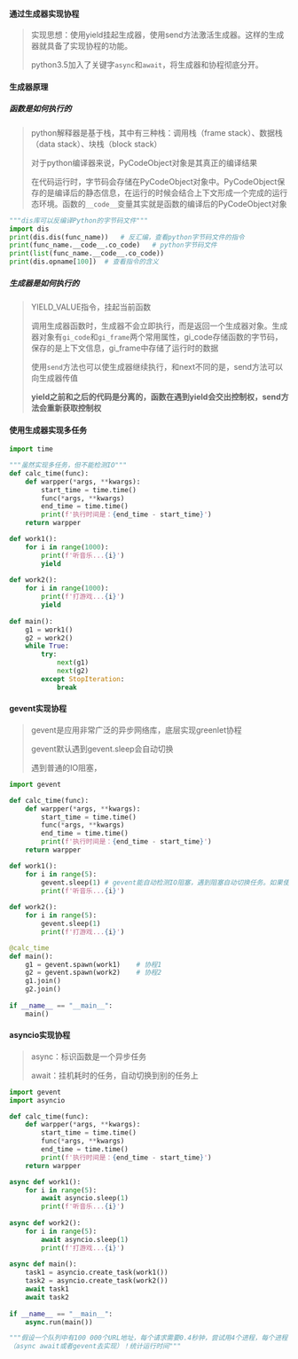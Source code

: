 #### 通过生成器实现协程

> 实现思想：使用yield挂起生成器，使用send方法激活生成器。这样的生成器就具备了实现协程的功能。
>
> python3.5加入了关键字`async`和`await`，将生成器和协程彻底分开。

#### 生成器原理

##### 函数是如何执行的

> python解释器是基于栈，其中有三种栈：调用栈（frame stack）、数据栈（data stack）、块栈（block stack）
>
> 对于python编译器来说，PyCodeObject对象是其真正的编译结果
>
> 在代码运行时，字节码会存储在PyCodeObject对象中。PyCodeObject保存的是编译后的静态信息，在运行的时候会结合上下文形成一个完成的运行态环境。函数的`__code__`变量其实就是函数的编译后的PyCodeObject对象

```python
"""dis库可以反编译Python的字节码文件"""
import dis
print(dis.dis(func_name))	# 反汇编，查看python字节码文件的指令
print(func_name.__code__.co_code)	# python字节码文件
print(list(func_name.__code__.co_code))
print(dis.opname[100])	# 查看指令的含义
```

##### 生成器是如何执行的

> YIELD_VALUE指令，挂起当前函数
>
> 调用生成器函数时，生成器不会立即执行，而是返回一个生成器对象。生成器对象有`gi_code`和`gi_frame`两个常用属性，gi_code存储函数的字节码，保存的是上下文信息，gi_frame中存储了运行时的数据
>
> 使用`send`方法也可以使生成器继续执行，和next不同的是，send方法可以向生成器传值
>
> **yield之前和之后的代码是分离的，函数在遇到yield会交出控制权，send方法会重新获取控制权**

#### 使用生成器实现多任务

```python
import time

"""虽然实现多任务，但不能检测IO"""
def calc_time(func):
    def warpper(*args, **kwargs):
        start_time = time.time()
        func(*args, **kwargs)
        end_time = time.time()
        print(f'执行时间是：{end_time - start_time}')
    return warpper

def work1():
    for i in range(1000):
        print(f'听音乐...{i}')
        yield
        
def work2():
    for i in range(1000):
    	print(f'打游戏...{i}')
    	yield
        
def main():
    g1 = work1()
    g2 = work2()
    while True:
        try:
            next(g1)
            next(g2)
        except StopIteration:
            break 
```

#### gevent实现协程

> gevent是应用非常广泛的异步网络库，底层实现greenlet协程
>
> gevent默认遇到gevent.sleep会自动切换
>
> 遇到普通的IO阻塞，

```python
import gevent

def calc_time(func):
    def warpper(*args, **kwargs):
        start_time = time.time()
        func(*args, **kwargs)
        end_time = time.time()
        print(f'执行时间是：{end_time - start_time}')
    return warpper

def work1():
    for i in range(5):
        gevent.sleep(1)	# gevent能自动检测IO阻塞，遇到阻塞自动切换任务。如果使用time.sleep(1)不会并发执行，需要添加gevent的补丁：from gevent import monkey    monkey.patch_all()后，time休眠也能正常检测切换任务
        print(f'听音乐...{i}')
        
def work2():
    for i in range(5):
        gevent.sleep(1)
    	print(f'打游戏...{i}')

@calc_time
def main():
    g1 = gevent.spawn(work1)	# 协程1
	g2 = gevent.spawn(work2)	# 协程2
    g1.join()
    g2.join()
    
if __name__ == "__main__":
    main()
```

#### asyncio实现协程

> async：标识函数是一个异步任务
>
> await：挂机耗时的任务，自动切换到别的任务上

```python
import gevent
import asyncio

def calc_time(func):
    def warpper(*args, **kwargs):
        start_time = time.time()
        func(*args, **kwargs)
        end_time = time.time()
        print(f'执行时间是：{end_time - start_time}')
    return warpper

async def work1():
    for i in range(5):
        await asyncio.sleep(1)
        print(f'听音乐...{i}')
        
async def work2():
    for i in range(5):
        await asyncio.sleep(1)
    	print(f'打游戏...{i}')
        
async def main():
    task1 = asyncio.create_task(work1())
    task2 = asyncio.create_task(work2())
    await task1
    await task2
    
if __name__ == "__main__":
    async.run(main())
```

```python
"""假设一个队列中有100 000个URL地址，每个请求需要0.4秒钟，尝试用4个进程，每个进程中开启5000个协程去请求
（async await或者gevent去实现）！统计运行时间"""
```



